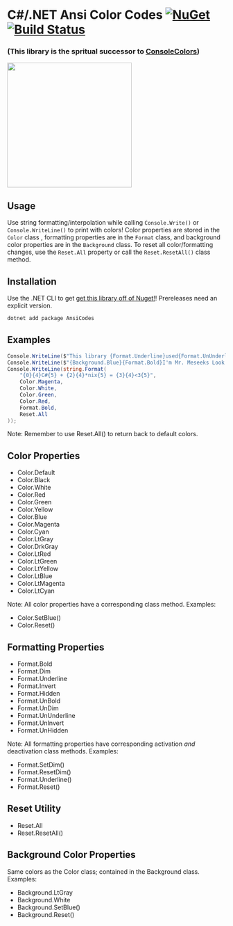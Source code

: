 # C#/.NET Ansi Color Codes [![NuGet](https://img.shields.io/nuget/v/AnsiCodes.svg)](https://preview.nuget.org/packages/AnsiCodes) [![Build Status](https://travis-ci.org/phil-harmoniq/AnsiCodes.svg?branch=master)](https://travis-ci.org/phil-harmoniq/AnsiCodes)

[License]: https://img.shields.io/badge/License-MIT-blue.svg

### (This library is the spritual successor to [ConsoleColors](https://github.com/phil-harmoniq/ConsoleColors))

<img src="http://i.imgur.com/fzoBQsG.png" width="287px" height="287px">

## Usage

Use string formatting/interpolation while calling `Console.Write()` or `Console.WriteLine()` to print with colors! Color properties are stored in the `Color` class , formatting properties are in the `Format` class, and background color properties are in the `Background` class. To reset all color/formatting changes, use the `Reset.All` property or call the `Reset.ResetAll()` class method.

## Installation

Use the .NET CLI to get [get this library off of Nuget!](https://www.nuget.org/packages/AnsiCodes)! Prereleases need an explicit version.

```bash
dotnet add package AnsiCodes
```

## Examples

```C#
Console.WriteLine($"This library {Format.Underline}used{Format.UnUnderline} to use {Color.Cyan}{Format.Bold}Shell.NET{Color.Default}!{Reset.All}");
Console.WriteLine($"{Background.Blue}{Format.Bold}I'm Mr. Meseeks Look at me!{Reset.All}");
Console.WriteLine(string.Format(
    "{0}{4}C#{5} + {2}{4}*nix{5} = {3}{4}<3{5}",
    Color.Magenta,
    Color.White,
    Color.Green,
    Color.Red,
    Format.Bold,
    Reset.All
));
```

Note: Remember to use Reset.All() to return back to default colors.

## Color Properties

* Color.Default
* Color.Black
* Color.White
* Color.Red
* Color.Green
* Color.Yellow
* Color.Blue
* Color.Magenta
* Color.Cyan
* Color.LtGray
* Color.DrkGray
* Color.LtRed
* Color.LtGreen
* Color.LtYellow
* Color.LtBlue
* Color.LtMagenta
* Color.LtCyan

Note: All color properties have a corresponding class method. Examples:

* Color.SetBlue()
* Color.Reset()

## Formatting Properties

* Format.Bold
* Format.Dim
* Format.Underline
* Format.Invert
* Format.Hidden
* Format.UnBold
* Format.UnDim
* Format.UnUnderline
* Format.UnInvert
* Format.UnHidden

Note: All formatting properties have corresponding activation *and* deactivation class methods. Examples:

* Format.SetDim()
* Format.ResetDim()
* Format.Underline()
* Format.Reset()

## Reset Utility

* Reset.All
* Reset.ResetAll()

## Background Color Properties

Same colors as the Color class; contained in the Background class. Examples:

* Background.LtGray
* Background.White
* Background.SetBlue()
* Background.Reset()
